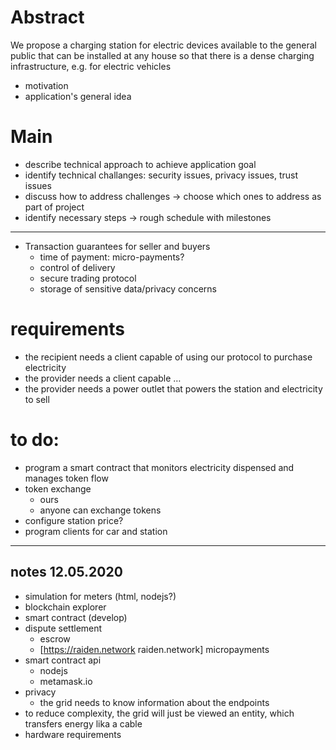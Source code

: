 # Abstract
We propose a charging station for electric devices available to the general public that can be installed at any house so that there is a dense charging infrastructure, e.g. for electric vehicles
- motivation
- application's general idea

# Main
- describe technical approach to achieve application goal
- identify technical challanges: security issues, privacy issues, trust issues
- discuss how to address challenges -> choose which ones to address as part of project
- identify necessary steps -> rough schedule with milestones

---
- Transaction guarantees for seller and buyers
  - time of payment: micro-payments?
  - control of delivery
  - secure trading protocol 
  - storage of sensitive data/privacy concerns


# requirements
- the recipient needs a client capable of using our protocol to purchase electricity
- the provider needs a client capable …
- the provider needs a power outlet that powers the station and electricity to sell

# to do:
- program a smart contract that monitors electricity dispensed and manages token flow
- token exchange    
  - ours
  - anyone can exchange tokens
- configure station price?
- program clients for car and station


---
## notes 12.05.2020
- simulation for meters (html, nodejs?)
- blockchain explorer
- smart contract (develop)
- dispute settlement
  - escrow
  - [https://raiden.network raiden.network] micropayments
- smart contract api
  - nodejs
  - metamask.io
- privacy
  - the grid needs to know information about the endpoints
- to reduce complexity, the grid will just be viewed an entity, which transfers energy lika a cable
- hardware requirements

